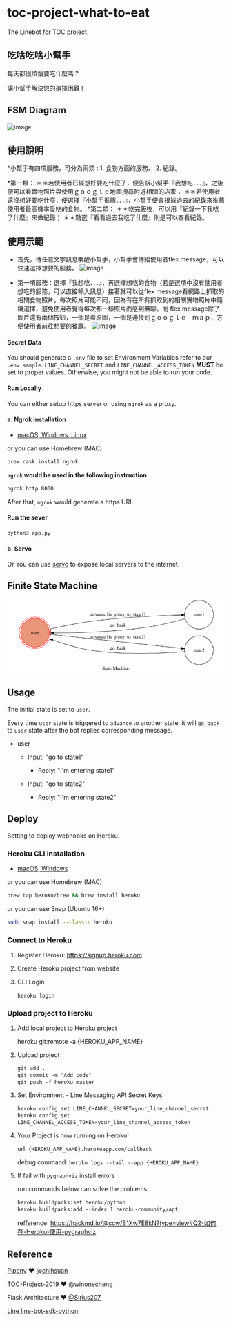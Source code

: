 # toc-project-what-to-eat

The Linebot for TOC project.


## 吃啥吃啥小幫手

每天都很煩惱要吃什麼嗎 ?

讓小幫手解決您的選擇困難 !


## FSM Diagram
![image](https://github.com/Shulammiteya/toc-project-what-to-eat/blob/main/machine_diagram.png?raw=true)


## 使用說明

*小幫手有四項服務，可分為兩類 : 1. 食物方面的服務、  2. 紀錄。

*第一類：
＊＊若使用者已經想好要吃什麼了，便告訴小幫手『我想吃．．．』，之後便可以看實物照片與使用ｇｏｏｇｌｅ地圖搜尋附近相關的店家；
＊＊若使用者還沒想好要吃什麼，便選擇『小幫手推薦．．．』，小幫手便會根據過去的紀錄來推薦使用者最高機率愛吃的食物。
*第二類：
＊＊吃完飯後，可以用『紀錄一下我吃了什麼』來做紀錄；
＊＊點選『看看過去我吃了什麼』則是可以查看紀錄。

## 使用示範

* 首先，傳任意文字訊息喚醒小幫手，小幫手會傳給使用者flex message，可以快速選擇想要的服務。
	![image](https://github.com/Shulammiteya/toc-project-what-to-eat/blob/main/img/1.png?raw=true)

* 第一項服務：選擇『我想吃．．．』，再選擇想吃的食物（若是選項中沒有使用者想吃的服務，可以直接輸入訊息）接著就可以從flex message看網路上抓取的相關食物照片，每次照片可能不同，因為有在所有抓取到的相關實物照片中隨機選擇，避免使用者覺得每次都一樣照片而感到無聊。而
flex message除了圖片還有兩個按鈕，一個是看原圖，一個是連接到ｇｏｏｇｌｅ　ｍａｐ，方便使用者前往想要的餐廳。
	![image]()

#### Secret Data
You should generate a `.env` file to set Environment Variables refer to our `.env.sample`.
`LINE_CHANNEL_SECRET` and `LINE_CHANNEL_ACCESS_TOKEN` **MUST** be set to proper values.
Otherwise, you might not be able to run your code.

#### Run Locally
You can either setup https server or using `ngrok` as a proxy.

#### a. Ngrok installation
* [ macOS, Windows, Linux](https://ngrok.com/download)

or you can use Homebrew (MAC)
```sh
brew cask install ngrok
```

**`ngrok` would be used in the following instruction**

```sh
ngrok http 8000
```

After that, `ngrok` would generate a https URL.

#### Run the sever

```sh
python3 app.py
```

#### b. Servo

Or You can use [servo](http://serveo.net/) to expose local servers to the internet.


## Finite State Machine
![fsm](./img/show-fsm.png)

## Usage
The initial state is set to `user`.

Every time `user` state is triggered to `advance` to another state, it will `go_back` to `user` state after the bot replies corresponding message.

* user
	* Input: "go to state1"
		* Reply: "I'm entering state1"

	* Input: "go to state2"
		* Reply: "I'm entering state2"

## Deploy
Setting to deploy webhooks on Heroku.

### Heroku CLI installation

* [macOS, Windows](https://devcenter.heroku.com/articles/heroku-cli)

or you can use Homebrew (MAC)
```sh
brew tap heroku/brew && brew install heroku
```

or you can use Snap (Ubuntu 16+)
```sh
sudo snap install --classic heroku
```

### Connect to Heroku

1. Register Heroku: https://signup.heroku.com

2. Create Heroku project from website

3. CLI Login

	`heroku login`

### Upload project to Heroku

1. Add local project to Heroku project

	heroku git:remote -a {HEROKU_APP_NAME}

2. Upload project

	```
	git add .
	git commit -m "Add code"
	git push -f heroku master
	```

3. Set Environment - Line Messaging API Secret Keys

	```
	heroku config:set LINE_CHANNEL_SECRET=your_line_channel_secret
	heroku config:set LINE_CHANNEL_ACCESS_TOKEN=your_line_channel_access_token
	```

4. Your Project is now running on Heroku!

	url: `{HEROKU_APP_NAME}.herokuapp.com/callback`

	debug command: `heroku logs --tail --app {HEROKU_APP_NAME}`

5. If fail with `pygraphviz` install errors

	run commands below can solve the problems
	```
	heroku buildpacks:set heroku/python
	heroku buildpacks:add --index 1 heroku-community/apt
	```

	refference: https://hackmd.io/@ccw/B1Xw7E8kN?type=view#Q2-如何在-Heroku-使用-pygraphviz

## Reference
[Pipenv](https://medium.com/@chihsuan/pipenv-更簡單-更快速的-python-套件管理工具-135a47e504f4) ❤️ [@chihsuan](https://github.com/chihsuan)

[TOC-Project-2019](https://github.com/winonecheng/TOC-Project-2019) ❤️ [@winonecheng](https://github.com/winonecheng)

Flask Architecture ❤️ [@Sirius207](https://github.com/Sirius207)

[Line line-bot-sdk-python](https://github.com/line/line-bot-sdk-python/tree/master/examples/flask-echo)
